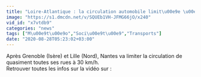 ```yaml
---
title: "Loire-Atlantique : la circulation automobile limit\u00e9e \u00e0 30km h \u00e0 Nantes"
image: "https://s1.dmcdn.net/v/SQUEb1VH-JFMG66jO/x240"
vid_id: "x7vtdb9"
categories: "news"
tags: ["M\u00e9t\u00e9o","Soci\u00e9t\u00e9","Transports"]
date: "2020-08-28T05:23:02+03:00"
---
```

Après Grenoble (Isère) et Lille (Nord), Nantes va limiter la circulation de quasiment toutes ses rues à 30 km/h.  <br>Retrouver toutes les infos sur la vidéo sur : 
